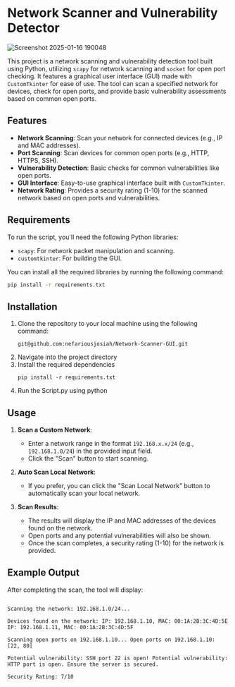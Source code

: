 # Network Scanner and Vulnerability Detector

![Screenshot 2025-01-16 190048](https://github.com/user-attachments/assets/3c6f7840-334c-417d-a26f-0a114b19957c)



This project is a network scanning and vulnerability detection tool built using Python, utilizing `scapy` for network scanning and `socket` for open port checking. It features a graphical user interface (GUI) made with `CustomTkinter` for ease of use. The tool can scan a specified network for devices, check for open ports, and provide basic vulnerability assessments based on common open ports.

## Features

- **Network Scanning**: Scan your network for connected devices (e.g., IP and MAC addresses).
- **Port Scanning**: Scan devices for common open ports (e.g., HTTP, HTTPS, SSH).
- **Vulnerability Detection**: Basic checks for common vulnerabilities like open ports.
- **GUI Interface**: Easy-to-use graphical interface built with `CustomTkinter`.
- **Network Rating**: Provides a security rating (1-10) for the scanned network based on open ports and vulnerabilities.

## Requirements

To run the script, you'll need the following Python libraries:

- `scapy`: For network packet manipulation and scanning.
- `customtkinter`: For building the GUI.

You can install all the required libraries by running the following command:

```bash
pip install -r requirements.txt
```
## Installation

1. Clone the repository to your local machine using the following command:
   ```
   git@github.com:nefariousjosiah/Network-Scanner-GUI.git
   ```
2. Navigate into the project directory
3. Install the required dependencies
   ```
   pip install -r requirements.txt
   ```
4. Run the Script.py using python

## Usage

1. **Scan a Custom Network**:
   - Enter a network range in the format `192.168.x.x/24` (e.g., `192.168.1.0/24`) in the provided input field.
   - Click the "Scan" button to start scanning.

2. **Auto Scan Local Network**:
   - If you prefer, you can click the "Scan Local Network" button to automatically scan your local network.

3. **Scan Results**:
   - The results will display the IP and MAC addresses of the devices found on the network.
   - Open ports and any potential vulnerabilities will also be shown.
   - Once the scan completes, a security rating (1-10) for the network is provided.

## Example Output

After completing the scan, the tool will display:

```

Scanning the network: 192.168.1.0/24...

Devices found on the network: IP: 192.168.1.10, MAC: 00:1A:2B:3C:4D:5E IP: 192.168.1.11, MAC: 00:1A:2B:3C:4D:5F

Scanning open ports on 192.168.1.10... Open ports on 192.168.1.10: [22, 80]

Potential vulnerability: SSH port 22 is open! Potential vulnerability: HTTP port is open. Ensure the server is secured.

Security Rating: 7/10
```
   
